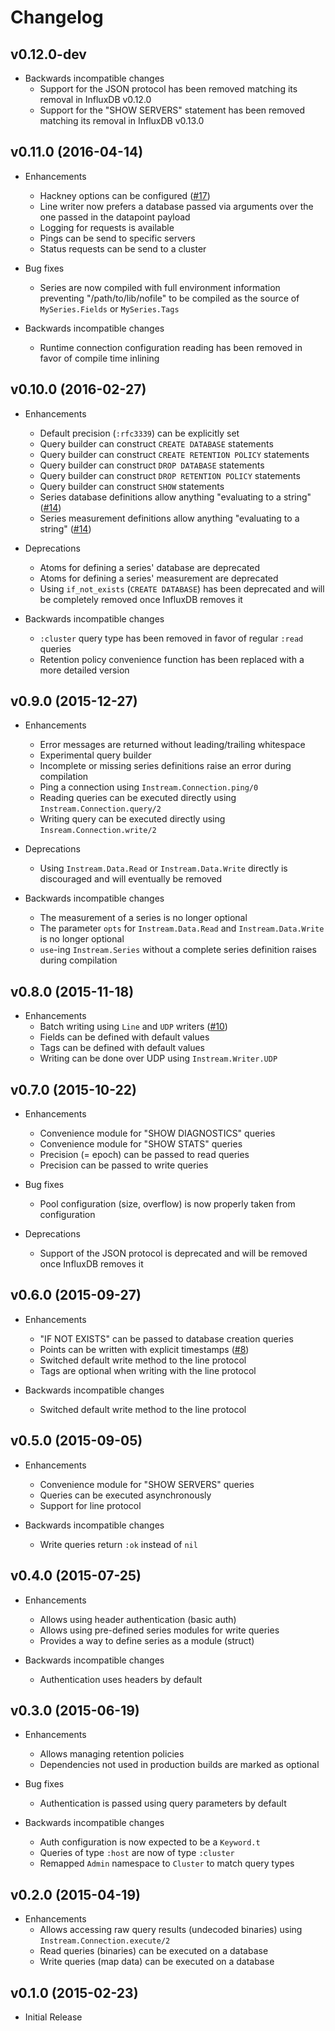 # Changelog

## v0.12.0-dev

- Backwards incompatible changes
    - Support for the JSON protocol has been removed matching its
      removal in InfluxDB v0.12.0
    - Support for the "SHOW SERVERS" statement has been removed matching
      its removal in InfluxDB v0.13.0

## v0.11.0 (2016-04-14)

- Enhancements
    - Hackney options can be configured
      ([#17](https://github.com/mneudert/instream/pull/17))
    - Line writer now prefers a database passed via arguments
      over the one passed in the datapoint payload
    - Logging for requests is available
    - Pings can be send to specific servers
    - Status requests can be send to a cluster

- Bug fixes
    - Series are now compiled with full environment information
      preventing "/path/to/lib/nofile" to be compiled as the
      source of `MySeries.Fields` or `MySeries.Tags`

- Backwards incompatible changes
    - Runtime connection configuration reading has been removed
      in favor of compile time inlining

## v0.10.0 (2016-02-27)

- Enhancements
    - Default precision (`:rfc3339`) can be explicitly set
    - Query builder can construct `CREATE DATABASE` statements
    - Query builder can construct `CREATE RETENTION POLICY` statements
    - Query builder can construct `DROP DATABASE` statements
    - Query builder can construct `DROP RETENTION POLICY` statements
    - Query builder can construct `SHOW` statements
    - Series database definitions allow anything "evaluating to a string"
      ([#14](https://github.com/mneudert/instream/pull/14))
    - Series measurement definitions allow anything "evaluating to a string"
      ([#14](https://github.com/mneudert/instream/pull/14))

- Deprecations
    - Atoms for defining a series' database are deprecated
    - Atoms for defining a series' measurement are deprecated
    - Using `if_not_exists` (`CREATE DATABASE`) has been deprecated and
      will be completely removed once InfluxDB removes it

- Backwards incompatible changes
    - `:cluster` query type has been removed in favor of regular `:read` queries
    - Retention policy convenience function has been replaced
      with a more detailed version

## v0.9.0 (2015-12-27)

- Enhancements
    - Error messages are returned without leading/trailing whitespace
    - Experimental query builder
    - Incomplete or missing series definitions raise an error during compilation
    - Ping a connection using `Instream.Connection.ping/0`
    - Reading queries can be executed directly using `Instream.Connection.query/2`
    - Writing query can be executed directly using `Insream.Connection.write/2`

- Deprecations
    - Using `Instream.Data.Read` or `Instream.Data.Write` directly is
      discouraged and will eventually be removed

- Backwards incompatible changes
    - The measurement of a series is no longer optional
    - The parameter `opts` for `Instream.Data.Read` and `Instream.Data.Write`
      is no longer optional
    - `use`-ing `Instream.Series` without a complete series definition
      raises during compilation

## v0.8.0 (2015-11-18)

- Enhancements
    - Batch writing using `Line` and `UDP` writers
      ([#10](https://github.com/mneudert/instream/pull/10))
    - Fields can be defined with default values
    - Tags can be defined with default values
    - Writing can be done over UDP using `Instream.Writer.UDP`

## v0.7.0 (2015-10-22)

- Enhancements
    - Convenience module for "SHOW DIAGNOSTICS" queries
    - Convenience module for "SHOW STATS" queries
    - Precision (= epoch) can be passed to read queries
    - Precision can be passed to write queries

- Bug fixes
    - Pool configuration (size, overflow) is now
      properly taken from configuration

- Deprecations
    - Support of the JSON protocol is deprecated and will be
      removed once InfluxDB removes it

## v0.6.0 (2015-09-27)

- Enhancements
    - "IF NOT EXISTS" can be passed to database creation queries
    - Points can be written with explicit timestamps
      ([#8](https://github.com/mneudert/instream/pull/8))
    - Switched default write method to the line protocol
    - Tags are optional when writing with the line protocol

- Backwards incompatible changes
    - Switched default write method to the line protocol

## v0.5.0 (2015-09-05)

- Enhancements
    - Convenience module for "SHOW SERVERS" queries
    - Queries can be executed asynchronously
    - Support for line protocol

- Backwards incompatible changes
    - Write queries return `:ok` instead of `nil`

## v0.4.0 (2015-07-25)

- Enhancements
    - Allows using header authentication (basic auth)
    - Allows using pre-defined series modules for write queries
    - Provides a way to define series as a module (struct)

- Backwards incompatible changes
    - Authentication uses headers by default

## v0.3.0 (2015-06-19)

- Enhancements
    - Allows managing retention policies
    - Dependencies not used in production builds are marked as optional

- Bug fixes
    - Authentication is passed using query parameters by default

- Backwards incompatible changes
    - Auth configuration is now expected to be a `Keyword.t`
    - Queries of type `:host` are now of type `:cluster`
    - Remapped `Admin` namespace to `Cluster` to match query types

## v0.2.0 (2015-04-19)

- Enhancements
    - Allows accessing raw query results (undecoded binaries)
      using `Instream.Connection.execute/2`
    - Read queries (binaries) can be executed on a database
    - Write queries (map data) can be executed on a database

## v0.1.0 (2015-02-23)

- Initial Release
